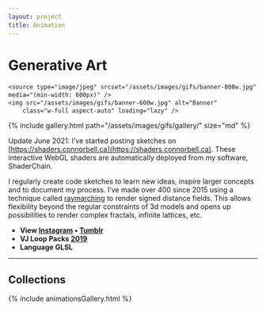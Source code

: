 ```yaml
---
layout: project
title: Animation
---
```


<head>
<link rel="stylesheet" href="/assets/css/lite-yt-embed.css">
</head>

# Generative Art

<picture>
    <source type="image/webp" srcset="/assets/images/gifs/banner-800w.webp" media="(min-width: 600px)" />
    <source type="image/webp" srcset="/assets/images/gifs/banner-600w.webp" />

    <source type="image/jpeg" srcset="/assets/images/gifs/banner-800w.jpg" media="(min-width: 600px)" />
    <img src="/assets/images/gifs/banner-600w.jpg" alt="Banner"
        class="w-full aspect-auto" loading="lazy" />
</picture>


{% include gallery.html path="/assets/images/gifs/gallery/" size="md" %}

Update June 2021: I’ve started posting sketches on [https://shaders.connorbell.ca](https://shaders.connorbell.ca). These interactive WebGL shaders are automatically deployed from my software, ShaderChain.

I regularly create code sketches to learn new ideas, inspire larger concepts and to document my process. I’ve made over 400 since 2015 using a technique called [raymarching](http://jamie-wong.com/2016/07/15/ray-marching-signed-distance-functions/) to render signed distance fields. This allows flexibility beyond the regular constraints of 3d models and opens up possibilities to render complex fractals, infinite lattices, etc.

* __View [Instagram](http://instagram.com/connrbell) • [Tumblr](http://connorbell.tumblr.com/)__
* __VJ Loop Packs [2019](https://drive.google.com/open?id=1cP5cYrRY_LGzbqHQ4OpWewOu_myBCMjF)__
* __Language GLSL__

___
## Collections

{% include animationsGallery.html %}

<script src="/assets/js/lightbox-gallery.js"></script>